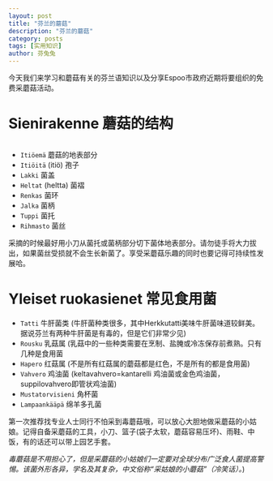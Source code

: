 ```yaml
---
layout: post
title: "芬兰的蘑菇"
description: "芬兰的蘑菇"
category: posts
tags: [实用知识]
author: 芬兔兔
---
```


今天我们来学习和蘑菇有关的芬兰语知识以及分享Espoo市政府近期将要组织的免费采蘑菇活动。

# Sienirakenne 蘑菇的结构

<figure>
    <a href="http://imgur.com/Uv8Do3g.jpg"><img src="http://imgur.com/Uv8Do3g.jpg" alt=""></a>
</figure>

- `Itiöemä`  蘑菇的地表部分
- `Itiöitä` (itiö) 孢子
- `Lakki` 菌盖
- `Heltat` (heltta) 菌褶
- `Renkas` 菌环
- `Jalka` 菌柄
- `Tuppi` 菌托
- `Rihmasto` 菌丝

采摘的时候最好用小刀从菌托或菌柄部分切下菌体地表部分。请勿徒手将大力拔出，如果菌丝受损就不会生长新菌了。享受采蘑菇乐趣的同时也要记得可持续性发展哈。

# Yleiset ruokasienet 常见食用菌

- `Tatti` 牛肝菌类 (牛肝菌种类很多，其中Herkkutatti美味牛肝菌味道较鲜美。据说芬兰有两种牛肝菌是有毒的，但是它们非常少见)
- `Rousku` 乳菇属 (乳菇中的一些种类需要在烹制、盐腌或冷冻保存前煮熟。只有几种是食用菌
- `Hapero` 红菇属 (不是所有红菇属的蘑菇都是红色，不是所有的都是食用菌)
- `Vahvero` 鸡油菌 (keltavahvero=kantarelli 鸡油菌或金色鸡油菌，suppilovahvero即管状鸡油菌)
- `Mustatorvisieni` 角杯菌
- `Lampaankääpä` 绵羊多孔菌

第一次推荐找专业人士同行不怕采到毒蘑菇哦，可以放心大胆地做采蘑菇的小姑娘。记得自备采蘑菇的工具，小刀、篮子(袋子太软，蘑菇容易压坏)、雨鞋、中饭，有的话还可以带上园艺手套。

*毒蘑菇是不用担心了，但是采蘑菇的小姑娘们一定要对全球分布广泛食人菌提高警惕。该菌外形各异，学名及其复杂，中文俗称“采姑娘的小蘑菇”（冷笑话）。*)
